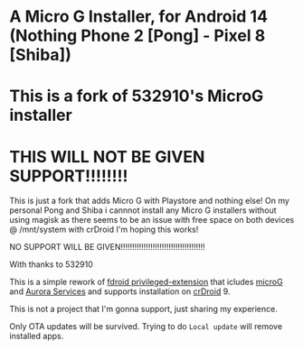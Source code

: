# A Micro G Installer, for Android 14 (Nothing Phone 2 [Pong] - Pixel 8 [Shiba])
# This is a fork of 532910's MicroG installer
# THIS WILL NOT BE GIVEN SUPPORT!!!!!!!!

This is just a fork that adds Micro G with Playstore and nothing else!
On my personal Pong and Shiba i cannnot install any Micro G installers without using magisk
as there seems to be an issue with free space on both devices @ /mnt/system with crDroid
I'm hoping this works!

NO SUPPORT WILL BE GIVEN!!!!!!!!!!!!!!!!!!!!!!!!!!!!!!!!!!!!!

With thanks to 532910



This is a simple rework of [fdroid privileged-extension](https://gitlab.com/fdroid/privileged-extension)
that icludes [microG](https://github.com/microg) and [Aurora Services](https://gitlab.com/AuroraOSS/AuroraServices)
and supports installation on [crDroid](https://crdroid.net/) 9.

This is not a project that I'm gonna support, just sharing my experience.

Only OTA updates will be survived. Trying to do `Local update` will remove installed apps.
